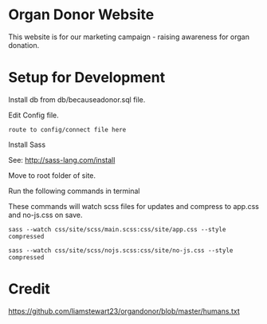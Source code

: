 # Organ Donor Website

This website is for our marketing campaign - raising awareness for organ donation.

# Setup for Development

Install db from db/becauseadonor.sql file.

Edit Config file.

```
route to config/connect file here
```
Install Sass

See: http://sass-lang.com/install

Move to root folder of site.

Run the following commands in terminal

These commands will watch scss files for updates and compress to app.css and no-js.css on save.

```
sass --watch css/site/scss/main.scss:css/site/app.css --style compressed
```

```
sass --watch css/site/scss/nojs.scss:css/site/no-js.css --style compressed
```

# Credit

https://github.com/liamstewart23/organdonor/blob/master/humans.txt